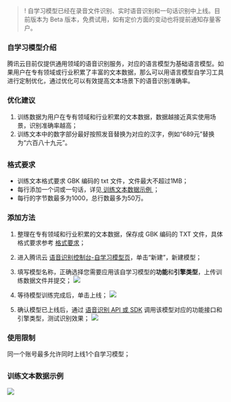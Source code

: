 ﻿>! 自学习模型已经在录音文件识别、实时语音识别和一句话识别中上线。目前版本为 Beta 版本，免费试用，如有定价方面的变动也将提前通知存量客户。

### 自学习模型介绍

腾讯云目前仅提供通用领域的语音识别服务，对应的语言模型为基础语言模型。如果用户在专有领域或行业积累了丰富的文本数据，那么可以用语言模型自学习工具进行定制优化，通过优化可以有效提高文本场景下的语音识别准确率。


### 优化建议
1. 训练数据为用户在专有领域和行业积累的文本数据，数据越接近真实使用场景，识别准确率越高；
2. 训练文本中的数字部分最好按照发音替换为对应的汉字，例如“689元”替换为“六百八十九元”。

## <span id="format"></span>

### 格式要求
- 训练文本格式要求 GBK 编码的 txt 文件，文件最大不超过1MB；
- 每行添加一个词或一句话，详见[ 训练文本数据示例 ](#demo)；
- 每行的字节数最多为1000，总行数最多为50万。

### 添加方法

1. 整理在专有领域和行业积累的文本数据，保存成 GBK 编码的 TXT 文件，具体格式要求参考 [格式要求](#format)；

2. 进入腾讯云 [语音识别控制台-自学习模型页](https://console.cloud.tencent.com/asr/language)，单击“新建”，新建模型；

3. 填写模型名称，正确选择您需要应用该自学习模型的**功能**和**引擎类型**，上传训练数据文件并提交；
![](https://main.qcloudimg.com/raw/2e151bc7c1c37b5856c7c86875cb2a37/201912101.png)

4. 等待模型训练完成后，单击上线；
![](https://main.qcloudimg.com/raw/dbcc65b7fbae9808180191b057a52f08/201912102.png)

5. 确认模型已上线后，通过 [语音识别 API 或 SDK](https://cloud.tencent.com/product/asr/developer) 调用该模型对应的功能接口和引擎类型，测试识别效果；
![](https://main.qcloudimg.com/raw/bedc622781753f3a602cbcd0210211cb/201912103.png)

### 使用限制
同一个账号最多允许同时上线1个自学习模型；

## <span id="demo"></span>

### 训练文本数据示例

![](https://main.qcloudimg.com/raw/09b030df4415ef068711865f603d80dd/201912104.png)
